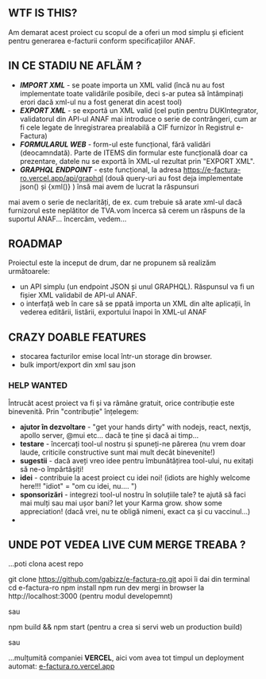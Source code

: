 ## WTF IS THIS?

Am demarat acest proiect cu scopul de a oferi un mod simplu și eficient pentru generarea e-facturii conform specificațiilor
ANAF.

## IN CE STADIU NE AFLĂM ? 

+ ***IMPORT XML*** - se poate importa un XML valid (încă nu au fost implementate toate validările posibile, deci s-ar putea să întâmpinați erori dacă xml-ul nu a fost generat din acest tool)
+ ***EXPORT XML*** - se exportă un XML valid (cel puțin pentru DUKIntegrator, validatorul din API-ul ANAF mai introduce o serie de contrângeri, cum ar fi cele legate de înregistrarea prealabilă a CIF furnizor în Registrul e-Factura)
+ ***FORMULARUL WEB*** - form-ul este funcțional, fără validări (deocamndată). Parte de ITEMS din formular este funcțională doar ca prezentare, datele nu se exportă în XML-ul rezultat prin "EXPORT XML".
+ ***GRAPHQL ENDPOINT*** - este funcțional, la adresa https://e-factura-ro.vercel.app/api/graphql (două query-uri au fost deja implementate json() și {xml()} ) însă mai avem de lucrat la răspunsuri

mai avem o serie de neclarități, de ex. cum trebuie să arate xml-ul dacă furnizorul este neplătitor de TVA.vom încerca să cerem un răspuns de la suportul ANAF... încercăm, vedem...

## ROADMAP
Proiectul este la inceput de drum, dar ne propunem să realizăm următoarele:
+ un API simplu (un endpoint JSON și unul GRAPHQL).  Răspunsul va fi un fișier XML validabil de API-ul ANAF.
+ o interfață web în care să se ppată importa un XML din alte aplicații, în vederea editării, listării, exportului înapoi în XML-ul ANAF


## CRAZY DOABLE FEATURES
+ stocarea facturilor emise local într-un storage din browser.
+ bulk import/export din xml sau json

### HELP WANTED

Întrucât acest proiect va fi și va râmâne gratuit, orice contribuție este binevenită. Prin "contribuție" înțelegem:
+ __ajutor în dezvoltare__ - "get your hands dirty" with nodejs, react, nextjs, apollo server, @mui etc... dacă te ține și dacă ai timp...
+ __testare__ - încercați tool-ul nostru și spuneți-ne părerea (nu vrem doar laude, criticile constructive sunt mai mult decât binevenite!)
+ __sugestii__ - dacă aveți vreo idee pentru îmbunătățirea tool-ului, nu exitați să ne-o împărtășiți!
+ __idei__ - contribuie la acest proiect cu idei noi! (idiots are highly welcome here!!! "idiot" = "om cu idei, nu.... ")
+ __sponsorizări__ - integrezi tool-ul nostru în soluțiile tale? te ajută să faci mai mulți sau mai ușor bani? let your Karma grow. show some appreciation! (dacă vrei, nu te obligă nimeni, exact ca și cu vaccinul...) 
+ 
## UNDE POT VEDEA LIVE CUM MERGE TREABA ?

...poti clona acest repo 


git clone https://github.com/gabizz/e-factura-ro.git
apoi îi dai din terminal
cd e-factura-ro
npm install
npm run dev
mergi in browser la http://localhost:3000
(pentru modul developemnt)

sau 

npm build && npm start
(pentru a crea si servi web un production build)

sau 

...mulțumită companiei __VERCEL__, aici vom avea tot timpul un deployment automat: 
[e-factura.ro.vercel.app](https://e-factura-ro.vercel.app/)